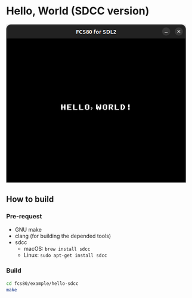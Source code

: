 # Hello, World (SDCC version)

![preview](hello.png)

## How to build

### Pre-request

- GNU make
- clang (for building the depended tools)
- sdcc
  - macOS: `brew install sdcc`
  - Linux: `sudo apt-get install sdcc`

### Build

```zsh
cd fcs80/example/hello-sdcc
make
```
